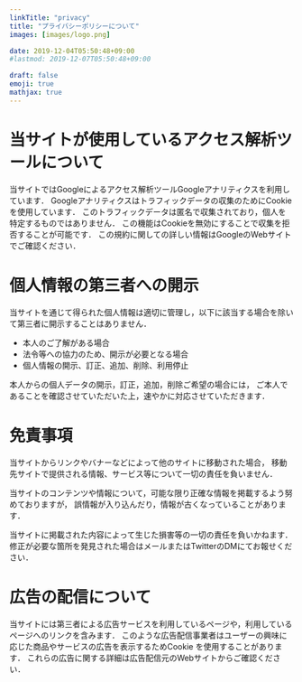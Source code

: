 ```yaml
---
linkTitle: "privacy"
title: "プライバシーポリシーについて"
images: [images/logo.png]

date: 2019-12-04T05:50:48+09:00
#lastmod: 2019-12-07T05:50:48+09:00

draft: false
emoji: true
mathjax: true
---
```


# 当サイトが使用しているアクセス解析ツールについて
当サイトではGoogleによるアクセス解析ツールGoogleアナリティクスを利用しています．
Googleアナリティクスはトラフィックデータの収集のためにCookieを使用しています．
このトラフィックデータは匿名で収集されており，個人を特定するものではありません．
この機能はCookieを無効にすることで収集を拒否することが可能です．
この規約に関しての詳しい情報はGoogleのWebサイトでご確認ください．

# 個人情報の第三者への開示
当サイトを通じて得られた個人情報は適切に管理し，以下に該当する場合を除いて第三者に開示することはありません．

* 本人のご了解がある場合
* 法令等への協力のため、開示が必要となる場合
* 個人情報の開示、訂正、追加、削除、利用停止

本人からの個人データの開示，訂正，追加，削除ご希望の場合には，
ご本人であることを確認させていただいた上，速やかに対応させていただきます．

# 免責事項
当サイトからリンクやバナーなどによって他のサイトに移動された場合，
移動先サイトで提供される情報、サービス等について一切の責任を負いません．

当サイトのコンテンツや情報について，可能な限り正確な情報を掲載するよう努めておりますが，
誤情報が入り込んだり，情報が古くなっていることがあります．

当サイトに掲載された内容によって生じた損害等の一切の責任を負いかねます．
修正が必要な箇所を発見された場合はメールまたはTwitterのDMにてお報せください．

# 広告の配信について
当サイトには第三者による広告サービスを利用しているページや，利用しているページへのリンクを含みます．
このような広告配信事業者はユーザーの興味に応じた商品やサービスの広告を表示するためCookie を使用することがあります．
これらの広告に関する詳細は広告配信元のWebサイトからご確認ください．
